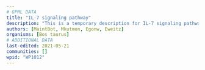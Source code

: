 ```yaml
---
# GPML DATA
title: "IL-7 signaling pathway"
description: "This is a temporary description for IL-7 signaling pathway"
authors: [MaintBot, Mkutmon, Egonw, Eweitz]
organisms: [Bos taurus]
# ADDITIONAL DATA
last-edited: 2021-05-21
communities: []
wpid: "WP1012"
---
```

